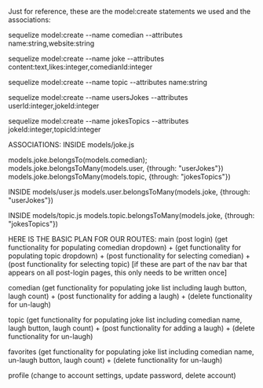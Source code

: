 Just for reference, these are the model:create statements we used and the associations:

sequelize model:create --name comedian --attributes name:string,website:string

sequelize model:create --name joke --attributes content:text,likes:integer,comedianId:integer

sequelize model:create --name topic --attributes name:string

sequelize model:create --name usersJokes --attributes userId:integer,jokeId:integer

sequelize model:create --name jokesTopics --attributes jokeId:integer,topicId:integer

ASSOCIATIONS:
INSIDE models/joke.js

models.joke.belongsTo(models.comedian);
models.joke.belongsToMany(models.user, {through: "userJokes"})
models.joke.belongsToMany(models.topic, {through: "jokesTopics"})

INSIDE models/user.js
models.user.belongsToMany(models.joke, {through: "userJokes"})

INSIDE models/topic.js
models.topic.belongsToMany(models.joke, {through: "jokesTopics"})


HERE IS THE BASIC PLAN FOR OUR ROUTES:
main (post login) (get functionality for populating comedian dropdown) + (get functionality for populating topic dropdown) + (post functionality for selecting comedian) + (post functionality for selecting topic) [if these are part of the nav bar that appears on all post-login pages, this only needs to be written once]

comedian (get functionality for populating joke list including laugh button, laugh count) + (post functionality for adding a laugh) + (delete functionality for un-laugh)

topic (get functionality for populating joke list including comedian name, laugh button, laugh count) + (post functionality for adding a laugh) + (delete functionality for un-laugh)

favorites (get functionality for populating joke list including comedian name, un-laugh button, laugh count) + (delete functionality for un-laugh)

profile (change to account settings, update password, delete account) 
